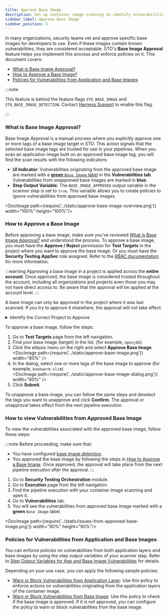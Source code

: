 ```yaml
---
title: Approve Base Image
description: Set up container image scanning to identify vulnerabilities in base images.
sidebar_label: Approve Base Image
sidebar_position: 5
--- 
```


In many organizations, security teams vet and approve specific base images for developers to use. Even if these images contain known vulnerabilities, they are considered acceptable. STO's **Base Image Approval** feature helps you implement this process and enforce policies on it. 
This document covers:
- [What is Base Image Approval?](#what-is-base-image-approval)
- [How to Approve a Base Image?](#how-to-approve-a-base-image)
- [Policies for Vulnerabilities from Application and Base Images](#policies-for-vulnerabilities-from-application-and-base-images)

:::note

This feature is behind the feature flags `STO_BASE_IMAGE` and `STO_BASE_IMAGE_DETECTION`. Contact [Harness Support](mailto:support@harness.io) to enable this flag.

:::

<DocVideo src="https://youtu.be/pUejMRl43DA" />


### What is Base Image Approval?

Base Image Approval is a manual process where you explicitly approve one or more tags of a base image target in STO. This action signals that the selected base image tags are trusted for use in your pipelines. When you scan an application image built on an approved base image tag, you will find the scan results with the following indicators:

*   **UI Indicator**: Vulnerabilities originating from the approved base image are marked with a [**green** `Base Image` label](#how-to-view-vulnerabilities-from-approved-base-image) in the **Vulnerabilities tab**. Vulnerabilities from unapproved base images are marked in **blue**.
    <!-- <DocImage path={require('../static/label-table.png')} width="70%" height="70%"/> -->
*   **Step Output Variable**: The `BASE_IMAGE_APPROVED` output variable in the scanner step is set to `true`. This variable allows you to create policies to ignore vulnerabilities from approved base images.

<DocImage path={require('../static/approve-base-image-overview.png')} width="100%" height="100%"/>

### How to Approve a Base Image

Before approving a base image, make sure you’ve reviewed [What is Base Image Approval?](#what-is-base-image-approval) and understood the process. To approve a base image, you must have the **Approve / Reject** permission for **Test Targets** in the project where you want to approve the base image. Or you must have the **Security Testing AppSec** role assigned. Refer to the [RBAC documentation](/docs/security-testing-orchestration/rbac) for more information.

:::warning
Approving a base image in a project is applied across the **entire account**. Once approved, the base image is considered trusted throughout the account, including all organizations and projects even those you may not have direct access to. Be aware that the approval will be applied at the account level.
:::

A base image can only be approved in the project where it was last scanned. If you try to approve it elsewhere, the approval will not take effect.  

<details>
    <summary>Identify the Correct Project to Approve</summary>

To identify the correct project:  
1. Go to your pipeline execution window.  
2. Switch to **Vulnerabilities** tab.  
3. Open the issue details of a vulnerability labeled with `Base`.  
4. Check the **Base Origin** field. This field displays the project name where the base image was last scanned.  

For example, the **Base Origin** might appear as: `Base_Image_testing_2/baseimagescan/openjdk`. This aligns with the format `OrgName/ProjectName/TargetName`. You can approve the base image in the `baseimagescan` project.

<DocImage path={require('../static/view-base-origin.png')} width="80%" height="80%" />  

</details>


To approve a base image, follow the steps:  

1. Go to **Test Targets** page from the left navigation.  
2. Find your base image (target) in the list. (for example, `openjdk`).  
3. Click the ellipsis menu on the right and select **Approve Base Image**.  
   <DocImage path={require('../static/approve-base-image.png')} width="80%" />  
4. In the dialog, select one or more tags of the base image to approve (for example, `bookworm-slim`).  
   <DocImage path={require('../static/approve-base-image-dialog.png')} width="60%" />  
5. Click **Submit**.  

To unapprove a base image, you can follow the same steps and deselect the tags you want to unapprove and click **Confirm**. The approval or unapproval takes effect from the next pipeline execution.  


### How to view Vulnerabilities from Approved Base Image

To view the vulnerabilities associated with the approved base image, follow these steps:

:::note
Before proceeding, make sure that:  
- You have configured [base image detection](/docs/security-testing-orchestration/set-up-scans/container-scanning/base-image-vulnerabilites/base-image-detection#how-to-configure-base-image-detection).  
- You approved the base image by following the steps in [How to Approve a Base Image](#how-to-approve-a-base-image). Once approved, the approval will take place from the next pipeline execution after the approval.
:::

1. Go to **Security Testing Orchestration** module.
2. Go to **Execution** page from the left navigation.
3. Find the pipeline execution with your container image scanning and open it.
4. Go to **Vulnerabilities** tab.
5. You will see the vulnerabilities from approved base image marked with a **green** `Base Image` label.

<DocImage path={require('../static/issues-from-approved-base-image.png')} width="90%" height="90%"/>

### Policies for Vulnerabilities from Application and Base Images

You can enforce policies on vulnerabilities from both application layers and base images by using the step output variables of your scanner step. Refer to [Step Output Variables for App and Base Image Vulnerabilities](/docs/security-testing-orchestration/set-up-scans/container-scanning/base-image-vulnerabilites/base-image-detection#step-output-variables-for-app-and-base-image-vulnerabilities) for details.

Depending on your use case, you can apply the following sample policies:  
- [Warn or Block Vulnerabilities from Application Layer](/docs/security-testing-orchestration/policies/create-opa-policies#warn-or-block-vulnerabilities-from-application-layers-of-your-container-image): Use this policy to enforce actions on vulnerabilities originating from the application layers of the container image.  
- [Warn or Block Vulnerabilities from Base Image](/docs/security-testing-orchestration/policies/create-opa-policies#warn-or-block-vulnerabilities-from-base-image-of-your-container-image): Use this policy to check if the base image is approved. If it is not approved, you can configure the policy to warn or block vulnerabilities from the base image.  
